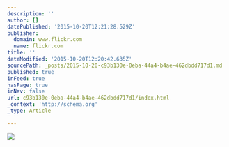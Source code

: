 ```yaml
---
description: ''
author: []
datePublished: '2015-10-20T12:21:28.529Z'
publisher:
  domain: www.flickr.com
  name: flickr.com
title: ''
dateModified: '2015-10-20T12:20:42.635Z'
sourcePath: _posts/2015-10-20-c93b130e-0eba-44a4-b4ae-462dbdd717d1.md
published: true
inFeed: true
hasPage: true
inNav: false
url: c93b130e-0eba-44a4-b4ae-462dbdd717d1/index.html
_context: 'http://schema.org'
_type: Article

---
```

![](https://c2.staticflickr.com/6/5091/5439740758_e89ae2078e_b.jpg)